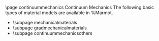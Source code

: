 \page continuummechanics Continuum Mechanics
The following basic types of material models are available in %Marmot.
 - \subpage mechanicalmaterials
 - \subpage gradmechanicalmaterials
 - \subpage continuummechanicsothers
